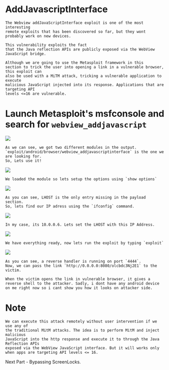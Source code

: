 # AddJavascriptInterface

    The Webview addJavaScriptInterface exploit is one of the most interesting
    remote exploits that has been discovered so far, but they wont probably work on new devices.

    This vulnerability exploits the fact
    that the Java reflection APIs are publicly exposed via the WebView
    JavaScript bridge.

    Although we are going to use the Metasploit framework in this
    section to trick the user into opening a link in a vulnerable browser, this exploit can
    also be used with a MiTM attack, tricking a vulnerable application to execute
    malicious JavaScript injected into its response. Applications that are targeting API
    levels <=16 are vulnerable.

# Launch Metasploit's msfconsole and search for `webview_addjavascript`

<img src="https://media.discordapp.net/attachments/842658705489264650/878016851773366283/unknown.png"/>

    As we can see, we got two different modules in the output.
    `exploit/android/browser/webview_addjavascriptinterface` is the one we are looking for.
    So, Lets use it!

<img src="https://media.discordapp.net/attachments/842658705489264650/878018139571511296/unknown.png"/>

    We loaded the module so lets setup the options using `show options`

<img src="https://media.discordapp.net/attachments/842658705489264650/878018510754816000/unknown.png"/>

    As you can see, LHOST is the only entry missing in the payload section.
    So, lets find our IP adress using the `ifconfig` command.

<img src="https://media.discordapp.net/attachments/842658705489264650/878019085588377610/unknown.png"/>

    In my case, its 10.0.0.6. Lets set the LHOST with this IP Address.

<img src="https://media.discordapp.net/attachments/842658705489264650/878019474580705321/unknown.png"/>

    We have everything ready, now lets run the exploit by typing `exploit`

<img src="https://media.discordapp.net/attachments/842658705489264650/878019850402926642/unknown.png"/>

    As you can see, a reverse handler is running on port `4444`. 
    Now, we can pass the link `http://0.0.0.0:8080/olcbdc3Nj2E1` to the victim.

    When the victim opens the link in vulnerable browser, it gives a reverse shell to the attacker. Sadly, i dont have any android device on me right now so i cant show you how it looks on attacker side.

# Note 

    We can execute this attack remotely without user intervention if we use any of
    the traditional MitM attacks. The idea is to perform MitM and inject malicious
    JavaScript into the http response and execute it to through the Java Reflection APIs
    exposed via the WebView JavaScript interface. But it will works only when apps are targeting API levels <= 16. 

Next Part - Bypassing ScreenLocks. 
